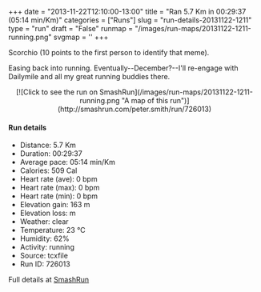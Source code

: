 +++
date = "2013-11-22T12:10:00-13:00"
title = "Ran 5.7 Km in 00:29:37 (05:14 min/Km)"
categories = ["Runs"]
slug = "run-details-20131122-1211"
type = "run"
draft = "False"
runmap = "/images/run-maps/20131122-1211-running.png"
svgmap = '<polyline points="93 48, 99 38, 100 32, 87 30, 66 37, 37 60, 31 62, 7 70, 1 66, 0 64, 7 58, 8 58, 25 47, 49 32, 64 38, 72 49, 75 52, 87 54, 93 48">'
+++

Scorchio (10 points to the first person to identify that meme). 

Easing back into running. Eventually--December?--I'll re-engage with Dailymile and all my great running buddies there. 



<!--more-->

<center>
[![Click to see the run on SmashRun](/images/run-maps/20131122-1211-running.png "A map of this run")](http://smashrun.com/peter.smith/run/726013)
</center>

#### Run details

* Distance: 5.7 Km
* Duration: 00:29:37
* Average pace: 05:14 min/Km
* Calories: 509 Cal
* Heart rate (ave): 0 bpm
* Heart rate (max): 0 bpm
* Heart rate (min): 0 bpm
* Elevation gain: 163 m
* Elevation loss:  m
* Weather: clear
* Temperature: 23 &deg;C
* Humidity: 62%
* Activity: running
* Source: tcxfile
* Run ID: 726013

Full details at [SmashRun](http://smashrun.com/peter.smith/run/726013)